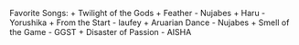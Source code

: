 Favorite Songs:
	+ Twilight of the Gods
	+ Feather - Nujabes
	+ Haru - Yorushika
	+ From the Start - laufey
	+ Aruarian Dance - Nujabes
	+ Smell of the Game - GGST
	+ Disaster of Passion - AISHA

